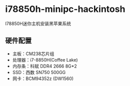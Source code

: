 # i78850h-minipc-hackintosh
I78850H迷你主机安装黑苹果系统
## 硬件配置
* 主板：CM238芯片组
* 处理器：i7-8850H(Coffee Lake)
* 内存条：科赋 DDR4 2666 8G*2
* SSD：西数 SN750 500GG
* 网卡：BCM94352z (DW1560) 
